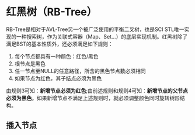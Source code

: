# 红黑树（RB-Tree）
RB-Tree是相对于AVL-Tree另一个被广泛使用的平衡二叉树，也是SCI STL唯一实现的一种搜索树，作为关联式容器（Map、Set...）的底层实现机制。红黑树除了满足BST的基本性质外，还必须满足如下规则：
1. 每个节点都具有一种颜色：红色/黑色
2. 根节点是黑色
3. 任一节点至NULL的任意路径，所含的黑色节点数必须相同
4. 如果节点为红色，其子结点必须为黑色

由规则3可知：**新增节点必须为红色**;由前述规则和规则4可知：**新增节点的父节点必须为黑色**。如果新增节点不满足上述规则时，就必须调整颜色同时旋转树形结构。

## 插入节点
